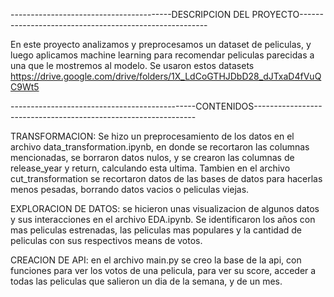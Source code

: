 ----------------------------------------DESCRIPCION DEL PROYECTO-------------------------------------------------------

En este proyecto analizamos y preprocesamos un dataset de peliculas, y luego aplicamos machine learning para recomendar peliculas parecidas a una que le mostremos al modelo. 
Se usaron estos datasets https://drive.google.com/drive/folders/1X_LdCoGTHJDbD28_dJTxaD4fVuQC9Wt5

----------------------------------------------CONTENIDOS---------------------------------------------------------------

TRANSFORMACION: Se hizo un preprocesamiento de los datos en el archivo data_transformation.ipynb, en donde se recortaron las columnas mencionadas, se borraron datos nulos, y se crearon las columnas de release_year y return, calculando esta ultima.
Tambien en el archivo cut_transformation se recortaron datos de las bases de datos para hacerlas menos pesadas, borrando datos vacios o peliculas viejas.

EXPLORACION DE DATOS: se hicieron unas visualizacion de algunos datos y sus interacciones en el archivo EDA.ipynb. Se identificaron los años con mas peliculas estrenadas, las peliculas mas populares y la cantidad de peliculas con sus respectivos means de votos.

CREACION DE API: en el archivo main.py se creo la base de la api, con funciones para ver los votos de una pelicula, para ver su score, acceder a todas las peliculas que salieron un dia de la semana, y de un mes.